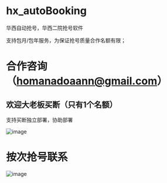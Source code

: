 # hx_autoBooking
华西自动抢号，华西二院抢号软件

支持包月/包年服务，为保证抢号质量合作名额有限；



# 合作咨询（homanadoaann@gmail.com）
## 欢迎大老板买断（只有1个名额）
支持买断独立部署，协助部署

![image](https://github.com/user-attachments/assets/e449843e-4ad5-4b99-bf20-6f78fc1434c7)



# 按次抢号联系
![image](https://github.com/user-attachments/assets/5dafcb41-c0ca-4812-a831-e9e60a22e815)
